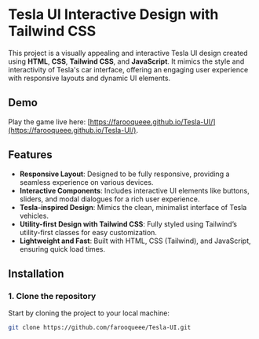 # Tesla UI Interactive Design with Tailwind CSS

This project is a visually appealing and interactive Tesla UI design created using **HTML**, **CSS**, **Tailwind CSS**, and **JavaScript**. It mimics the style and interactivity of Tesla's car interface, offering an engaging user experience with responsive layouts and dynamic UI elements.

## Demo

Play the game live here: [https://farooqueee.github.io/Tesla-UI/](https://farooqueee.github.io/Tesla-UI/).



## Features
- **Responsive Layout**: Designed to be fully responsive, providing a seamless experience on various devices.
- **Interactive Components**: Includes interactive UI elements like buttons, sliders, and modal dialogues for a rich user experience.
- **Tesla-inspired Design**: Mimics the clean, minimalist interface of Tesla vehicles.
- **Utility-first Design with Tailwind CSS**: Fully styled using Tailwind’s utility-first classes for easy customization.
- **Lightweight and Fast**: Built with HTML, CSS (Tailwind), and JavaScript, ensuring quick load times.

## Installation

### 1. Clone the repository
Start by cloning the project to your local machine:

```bash
git clone https://github.com/farooqueee/Tesla-UI.git

